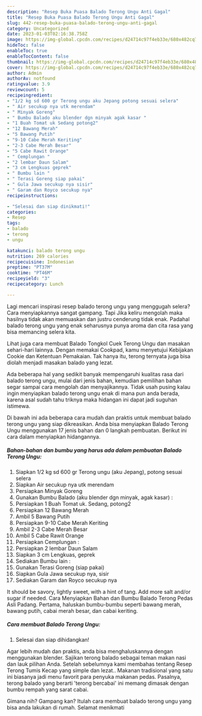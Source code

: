 ```yaml
---
description: "Resep Buka Puasa Balado Terong Ungu Anti Gagal"
title: "Resep Buka Puasa Balado Terong Ungu Anti Gagal"
slug: 442-resep-buka-puasa-balado-terong-ungu-anti-gagal
category: Uncategorized
date: 2023-01-03T02:16:38.758Z
image: https://img-global.cpcdn.com/recipes/d24714c97f4eb33e/680x482cq70/balado-terong-ungu-foto-resep-utama.jpg
hideToc: false
enableToc: true
enableTocContent: false
thumbnail: https://img-global.cpcdn.com/recipes/d24714c97f4eb33e/680x482cq70/balado-terong-ungu-foto-resep-utama.jpg
cover: https://img-global.cpcdn.com/recipes/d24714c97f4eb33e/680x482cq70/balado-terong-ungu-foto-resep-utama.jpg
author: Admin
authorAv: notfound
ratingvalue: 3.9
reviewcount: 5
recipeingredient:
- "1/2 kg sd 600 gr Terong ungu aku Jepang potong sesuai selera"
- " Air secukup nya utk merendam"
- " Minyak Goreng"
- " Bumbu Balado aku blender dgn minyak agak kasar "
- "1 Buah Tomat uk Sedang potong2"
- "12 Bawang Merah"
- "5 Bawang Putih"
- "9-10 Cabe Merah Keriting"
- "2-3 Cabe Merah Besar"
- "5 Cabe Rawit Orange"
- " Cemplungan "
- "2 lembar Daun Salam"
- "3 cm Lengkuas geprek"
- " Bumbu lain "
- " Terasi Goreng siap pakai"
- " Gula Jawa secukup nya sisir"
- " Garam dan Royco secukup nya"
recipeinstructions:

- "Selesai dan siap dinikmati!"
categories:
- Resep
tags:
- balado
- terong
- ungu

katakunci: balado terong ungu 
nutrition: 269 calories
recipecuisine: Indonesian
preptime: "PT37M"
cooktime: "PT46M"
recipeyield: "3"
recipecategory: Lunch

---
```



Lagi mencari inspirasi resep balado terong ungu yang menggugah selera? Cara menyiapkannya sangat gampang. Tapi Jika keliru mengolah maka hasilnya tidak akan memuaskan dan justru cenderung tidak enak. Padahal balado terong ungu yang enak seharusnya punya aroma dan cita rasa yang bisa memancing selera kita.


Lihat juga cara membuat Balado Tongkol Cuek Terong Ungu dan masakan sehari-hari lainnya. Dengan memakai Cookpad, kamu menyetujui Kebijakan Cookie dan Ketentuan Pemakaian. Tak hanya itu, terong ternyata juga bisa diolah menjadi masakan balado yang lezat.

Ada beberapa hal yang sedikit banyak mempengaruhi kualitas rasa dari balado terong ungu, mulai dari jenis bahan, kemudian pemilihan bahan segar sampai cara mengolah dan menyajikannya. Tidak usah pusing kalau ingin menyiapkan balado terong ungu enak di mana pun anda berada, karena asal sudah tahu triknya maka hidangan ini dapat jadi suguhan istimewa.


Di bawah ini ada beberapa cara mudah dan praktis untuk membuat balado terong ungu yang siap dikreasikan. Anda bisa menyiapkan Balado Terong Ungu menggunakan 17 jenis bahan dan 0 langkah pembuatan. Berikut ini cara dalam menyiapkan hidangannya.

<!--inarticleads1-->

##### Bahan-bahan dan bumbu yang harus ada dalam pembuatan Balado Terong Ungu:

1. Siapkan 1/2 kg sd 600 gr Terong ungu (aku Jepang), potong sesuai selera
1. Siapkan  Air secukup nya utk merendam
1. Persiapkan  Minyak Goreng
1. Gunakan  Bumbu Balado (aku blender dgn minyak, agak kasar) :
1. Persiapkan 1 Buah Tomat uk. Sedang, potong2
1. Persiapkan 12 Bawang Merah
1. Ambil 5 Bawang Putih
1. Persiapkan 9-10 Cabe Merah Keriting
1. Ambil 2-3 Cabe Merah Besar
1. Ambil 5 Cabe Rawit Orange
1. Persiapkan  Cemplungan :
1. Persiapkan 2 lembar Daun Salam
1. Siapkan 3 cm Lengkuas, geprek
1. Sediakan  Bumbu lain :
1. Gunakan  Terasi Goreng (siap pakai)
1. Siapkan  Gula Jawa secukup nya, sisir
1. Sediakan  Garam dan Royco secukup nya


It should be savory, lightly sweet, with a hint of tang. Add more salt and/or sugar if needed. Cara Menyiapkan Bahan dan Bumbu Balado Terong Pedas Asli Padang. Pertama, haluskan bumbu-bumbu seperti bawang merah, bawang putih, cabai merah besar, dan cabai keriting. 

<!--inarticleads2-->

##### Cara membuat Balado Terong Ungu:


1. Selesai dan siap dihidangkan!

Agar lebih mudah dan praktis, anda bisa menghaluskannya dengan menggunakan blender. Sajikan terong balado sebagai teman makan nasi dan lauk pilihan Anda. Setelah sebelumnya kami membahas tentang Resep Terong Tumis Kecap yang simple dan lezat.. Makanan tradisional yang satu ini biasanya jadi menu favorit para penyuka makanan pedas. Pasalnya, terong balado yang berarti &#39;terong bercabai&#39; ini memang dimasak dengan bumbu rempah yang sarat cabai. 

Gimana nih? Gampang kan? Itulah cara membuat balado terong ungu yang bisa anda lakukan di rumah. Selamat menikmati
